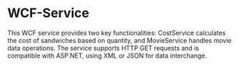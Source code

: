 # WCF-Service
 This WCF service provides two key functionalities: CostService calculates the cost of sandwiches based on quantity, and MovieService handles movie data operations. The service supports HTTP GET requests and is compatible with ASP.NET, using XML or JSON for data interchange.

